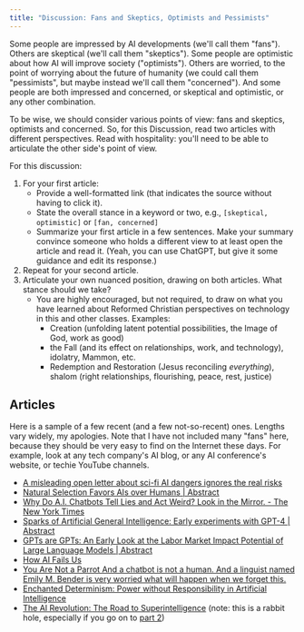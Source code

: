 ```yaml
---
title: "Discussion: Fans and Skeptics, Optimists and Pessimists"
---
```


Some people are impressed by AI developments (we'll call them "fans"). Others are skeptical (we'll call them "skeptics"). Some people are optimistic about how AI will improve society ("optimists"). Others are worried, to the point of worrying about the future of humanity (we could call them "pessimists", but maybe instead we'll call them "concerned"). And some people are both impressed and concerned, or skeptical and optimistic, or any other combination.

To be wise, we should consider various points of view: fans and skeptics, optimists and concerned. So, for this Discussion, read two articles with different perspectives. Read with hospitality: you'll need to be able to articulate the other side's point of view.

For this discussion:

1. For your first article:
    - Provide a well-formatted link (that indicates the source without having to click it).
    - State the overall stance in a keyword or two, e.g., `[skeptical, optimistic]` or `[fan, concerned]`
    - Summarize your first article in a few sentences. Make your summary convince someone who holds a different view to at least open the article and read it. (Yeah, you can use ChatGPT, but give it some guidance and edit its response.)
2. Repeat for your second article.
3. Articulate your own nuanced position, drawing on both articles. What stance should we take?
    - You are highly encouraged, but not required, to draw on what you have learned about Reformed Christian perspectives on technology in this and other classes. Examples:
      - Creation (unfolding latent potential possibilities, the Image of God, work as good)
      - the Fall (and its effect on relationships, work, and technology), idolatry, Mammon, etc.
      - Redemption and Restoration (Jesus reconciling *everything*), shalom (right relationships, flourishing, peace, rest, justice)


## Articles

Here is a sample of a few recent (and a few not-so-recent) ones. Lengths vary widely, my apologies. Note that I have not included many "fans" here, because they should be very easy to find on the Internet these days. For example, look at any tech company's AI blog, or any AI conference's website, or techie YouTube channels.

- [A misleading open letter about sci-fi AI dangers ignores the real risks](https://aisnakeoil.substack.com/p/a-misleading-open-letter-about-sci)
- [Natural Selection Favors AIs over Humans | Abstract](https://arxiv.org/pdf/2303.16200)
- [Why Do A.I. Chatbots Tell Lies and Act Weird? Look in the Mirror. - The New York Times](https://www.nytimes.com/2023/02/26/technology/ai-chatbot-information-truth.html)
- [Sparks of Artificial General Intelligence: Early experiments with GPT-4 | Abstract](https://arxiv.org/pdf/2303.12712)
- [GPTs are GPTs: An Early Look at the Labor Market Impact Potential of Large Language Models | Abstract](https://arxiv.org/pdf/2303.10130)
- [How AI Fails Us](https://ethics.harvard.edu/files/center-for-ethics/files/aifailsus.jhdcarr_final_2.pdf)
- [You Are Not a Parrot And a chatbot is not a human. And a linguist named Emily M. Bender is very worried what will happen when we forget this.](https://nymag.com/intelligencer/article/ai-artificial-intelligence-chatbots-emily-m-bender.html)
- [Enchanted Determinism: Power without Responsibility in Artificial Intelligence](https://estsjournal.org/index.php/ests/article/view/277)
- [The AI Revolution: The Road to Superintelligence](https://waitbutwhy.com/2015/01/artificial-intelligence-revolution-1.html) (note: this is a rabbit hole, especially if you go on to [part 2](https://waitbutwhy.com/2015/01/artificial-intelligence-revolution-2.html))
